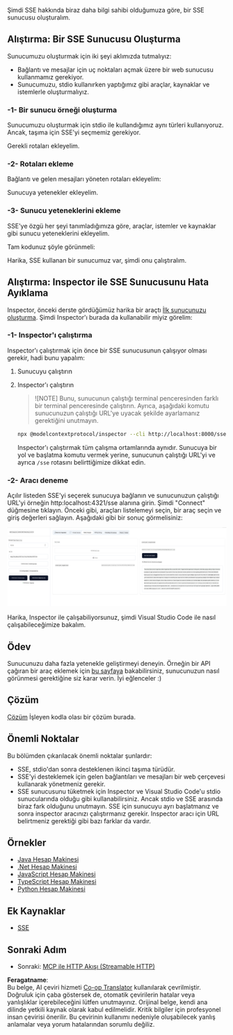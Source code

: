<!--
CO_OP_TRANSLATOR_METADATA:
{
  "original_hash": "64645691bf0985f1760b948123edf269",
  "translation_date": "2025-06-13T10:49:56+00:00",
  "source_file": "03-GettingStarted/05-sse-server/README.md",
  "language_code": "tr"
}
-->
Şimdi SSE hakkında biraz daha bilgi sahibi olduğumuza göre, bir SSE sunucusu oluşturalım.

## Alıştırma: Bir SSE Sunucusu Oluşturma

Sunucumuzu oluşturmak için iki şeyi aklımızda tutmalıyız:

- Bağlantı ve mesajlar için uç noktaları açmak üzere bir web sunucusu kullanmamız gerekiyor.
- Sunucumuzu, stdio kullanırken yaptığımız gibi araçlar, kaynaklar ve istemlerle oluşturmalıyız.

### -1- Bir sunucu örneği oluşturma

Sunucumuzu oluşturmak için stdio ile kullandığımız aynı türleri kullanıyoruz. Ancak, taşıma için SSE'yi seçmemiz gerekiyor.

Gerekli rotaları ekleyelim.

### -2- Rotaları ekleme

Bağlantı ve gelen mesajları yöneten rotaları ekleyelim:

Sunucuya yetenekler ekleyelim.

### -3- Sunucu yeteneklerini ekleme

SSE'ye özgü her şeyi tanımladığımıza göre, araçlar, istemler ve kaynaklar gibi sunucu yeteneklerini ekleyelim.

Tam kodunuz şöyle görünmeli:

Harika, SSE kullanan bir sunucumuz var, şimdi onu çalıştıralım.

## Alıştırma: Inspector ile SSE Sunucusunu Hata Ayıklama

Inspector, önceki derste gördüğümüz harika bir araçtı [İlk sunucunuzu oluşturma](/03-GettingStarted/01-first-server/README.md). Şimdi Inspector'ı burada da kullanabilir miyiz görelim:

### -1- Inspector'ı çalıştırma

Inspector'ı çalıştırmak için önce bir SSE sunucusunun çalışıyor olması gerekir, hadi bunu yapalım:

1. Sunucuyu çalıştırın

1. Inspector'ı çalıştırın

    > ![NOTE]
    > Bunu, sunucunun çalıştığı terminal penceresinden farklı bir terminal penceresinde çalıştırın. Ayrıca, aşağıdaki komutu sunucunuzun çalıştığı URL'ye uyacak şekilde ayarlamanız gerektiğini unutmayın.

    ```sh
    npx @modelcontextprotocol/inspector --cli http://localhost:8000/sse --method tools/list
    ```

    Inspector'ı çalıştırmak tüm çalışma ortamlarında aynıdır. Sunucuya bir yol ve başlatma komutu vermek yerine, sunucunun çalıştığı URL'yi ve ayrıca `/sse` rotasını belirttiğimize dikkat edin.

### -2- Aracı deneme

Açılır listeden SSE'yi seçerek sunucuya bağlanın ve sunucunuzun çalıştığı URL'yi örneğin http:localhost:4321/sse alanına girin. Şimdi "Connect" düğmesine tıklayın. Önceki gibi, araçları listelemeyi seçin, bir araç seçin ve giriş değerleri sağlayın. Aşağıdaki gibi bir sonuç görmelisiniz:

![Inspector'da çalışan SSE Sunucusu](../../../../translated_images/sse-inspector.d86628cc597b8fae807a31d3d6837842f5f9ee1bcc6101013fa0c709c96029ad.tr.png)

Harika, Inspector ile çalışabiliyorsunuz, şimdi Visual Studio Code ile nasıl çalışabileceğimize bakalım.

## Ödev

Sunucunuzu daha fazla yetenekle geliştirmeyi deneyin. Örneğin bir API çağıran bir araç eklemek için [bu sayfaya](https://api.chucknorris.io/) bakabilirsiniz, sunucunuzun nasıl görünmesi gerektiğine siz karar verin. İyi eğlenceler :)

## Çözüm

[Çözüm](./solution/README.md) İşleyen kodla olası bir çözüm burada.

## Önemli Noktalar

Bu bölümden çıkarılacak önemli noktalar şunlardır:

- SSE, stdio'dan sonra desteklenen ikinci taşıma türüdür.
- SSE'yi desteklemek için gelen bağlantıları ve mesajları bir web çerçevesi kullanarak yönetmeniz gerekir.
- SSE sunucusunu tüketmek için Inspector ve Visual Studio Code'u stdio sunucularında olduğu gibi kullanabilirsiniz. Ancak stdio ve SSE arasında biraz fark olduğunu unutmayın. SSE için sunucuyu ayrı başlatmanız ve sonra inspector aracınızı çalıştırmanız gerekir. Inspector aracı için URL belirtmeniz gerektiği gibi bazı farklar da vardır.

## Örnekler

- [Java Hesap Makinesi](../samples/java/calculator/README.md)
- [.Net Hesap Makinesi](../../../../03-GettingStarted/samples/csharp)
- [JavaScript Hesap Makinesi](../samples/javascript/README.md)
- [TypeScript Hesap Makinesi](../samples/typescript/README.md)
- [Python Hesap Makinesi](../../../../03-GettingStarted/samples/python)

## Ek Kaynaklar

- [SSE](https://developer.mozilla.org/en-US/docs/Web/API/Server-sent_events)

## Sonraki Adım

- Sonraki: [MCP ile HTTP Akışı (Streamable HTTP)](/03-GettingStarted/06-http-streaming/README.md)

**Feragatname**:  
Bu belge, AI çeviri hizmeti [Co-op Translator](https://github.com/Azure/co-op-translator) kullanılarak çevrilmiştir. Doğruluk için çaba göstersek de, otomatik çevirilerin hatalar veya yanlışlıklar içerebileceğini lütfen unutmayınız. Orijinal belge, kendi ana dilinde yetkili kaynak olarak kabul edilmelidir. Kritik bilgiler için profesyonel insan çevirisi önerilir. Bu çevirinin kullanımı nedeniyle oluşabilecek yanlış anlamalar veya yorum hatalarından sorumlu değiliz.